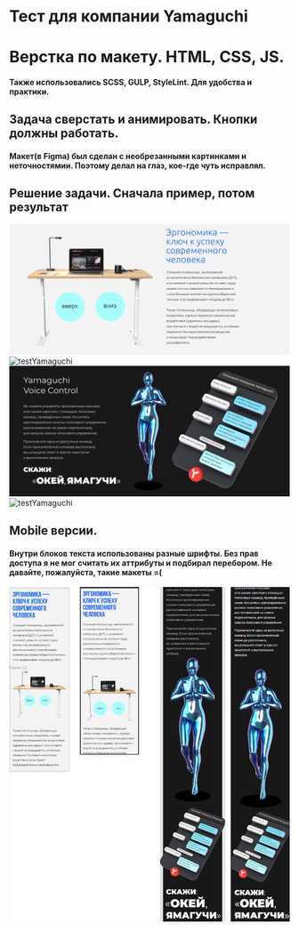 Тест для компании Yamaguchi
===

# Верстка по макету. HTML, CSS, JS.
#### Также использовались SCSS, GULP, StyleLint. Для удобства и практики.

## Задача сверстать и анимировать. Кнопки должны работать.
#### Макет(в Figma) был сделан с необрезанными картинками и неточностямии. Поэтому делал на глаз, кое-где чуть исправлял.

## Решение задачи. Сначала пример, потом результат
![testYamaguchi](./TDExample.jpg)
![testYamaguchi](./TDSolution.gif)
![testYamaguchi](./VCDExample.jpg)
![testYamaguchi](./VCDSolution.gif)

## Mobile версии. 
#### Внутри блоков текста использованы разные шрифты. Без прав доступа я не мог считать их аттрибуты и подбирал перебором. Не давайте, пожалуйста, такие макеты =(

![testYamaguchi](./Mobile.jpg)
